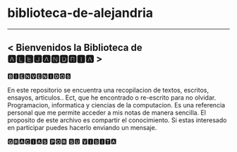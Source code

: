 # biblioteca-de-alejandria
__________________________________________
< Bienvenidos la Biblioteca de 🅰🅻🅴🅹🅰🅽🅳🆁🅸🅰 >
 -----------------------------------------

 🅱🅸🅴🅽🆅🅴🅽🅸🅳🅾🆂

En este repositorio se encuentra una recopilacion de textos, escritos, ensayos, articulos.. Ect, que he encontrado o re-escrito para no olvidar.
Programacion, informatica y ciencias de la computacion. 
Es una referencia personal que me permite acceder a mis notas de manera sencilla. 
El proposito de este archivo es compartir el conocimiento. 
Si estas interesado en participar puedes hacerlo enviando un mensaje. 

🅶🆁🅰🅲🅸🅰🆂 🅿🅾🆁 🆂🆄 🆅🅸🆂🅸🆃🅰